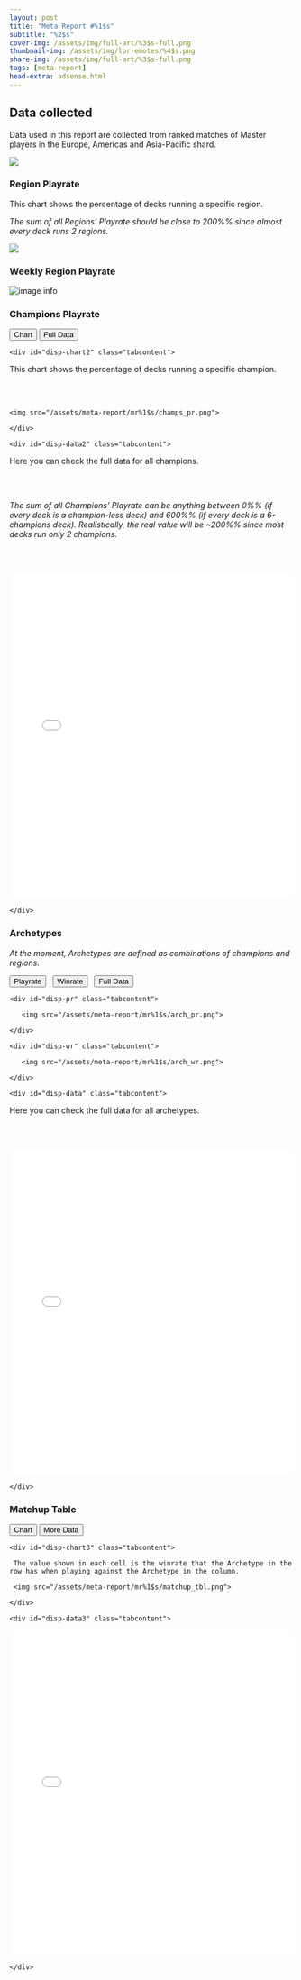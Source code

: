 ```yaml
---
layout: post
title: "Meta Report #%1$s"
subtitle: "%2$s"
cover-img: /assets/img/full-art/%3$s-full.png
thumbnail-img: /assets/img/lor-emotes/%4$s.png
share-img: /assets/img/full-art/%3$s-full.png
tags: [meta-report]
head-extra: adsense.html
---
```


## Data collected

Data used in this report are collected from ranked matches of Master players in the Europe, Americas and Asia-Pacific shard.

<img src="/assets/meta-report/mr%1$s/data.png">

### Region Playrate

This chart shows the percentage of decks running a specific region.

*The sum of all Regions’ Playrate should be close to 200%% since almost every deck runs 2 regions.*

![](/assets/meta-report/mr%1$s/region_pr.png)

### Weekly Region Playrate

![image info](/assets/meta-report/mr%1$s/region_hist.png)

### Champions Playrate

<div id="code-box-2">
    <div class="tab">
        <button class="tablinks" onclick="openTab(event, 'disp-chart2','code-box-2')" id="defaultOpen-2">Chart</button>
        <button class="tablinks" onclick="openTab(event, 'disp-data2','code-box-2')">Full Data</button>
        <div class="spacer"></div>
    </div>

    <div id="disp-chart2" class="tabcontent">

This chart shows the percentage of decks running a specific champion.

<br><br>

    <img src="/assets/meta-report/mr%1$s/champs_pr.png">

    </div>

    <div id="disp-data2" class="tabcontent">

Here you can check the full data for all champions.

<br><br>

<em>The sum of all Champions’ Playrate can be anything between 0%% (if every deck is a champion-less deck) and 600%% (if every deck is a 6-champions deck). Realistically, the real value will be ~200%% since most decks run only 2 champions.</em>

<br><br>

   <iframe src="/assets/meta-report/mr%1$s/champs_pr.html" 
	width="100%%"
        height="575px"   
	style="border:1px solid transparent">
   </iframe>

    </div>

</div>

### Archetypes

*At the moment, Archetypes are defined as combinations of champions and regions.*

<div id="code-box-1">
    <div class="tab">
        <button class="tablinks" onclick="openTab(event, 'disp-pr','code-box-1')" id="defaultOpen-1">Playrate</button> &nbsp;
        <button class="tablinks" onclick="openTab(event, 'disp-wr','code-box-1')" id="defaultOpen-1">Winrate</button> &nbsp;
        <button class="tablinks" onclick="openTab(event, 'disp-data','code-box-1')">Full Data</button>
        <div class="spacer"></div>
    </div>

    <div id="disp-pr" class="tabcontent">

       <img src="/assets/meta-report/mr%1$s/arch_pr.png">

    </div>

    <div id="disp-wr" class="tabcontent">

       <img src="/assets/meta-report/mr%1$s/arch_wr.png">

    </div>

    <div id="disp-data" class="tabcontent">

Here you can check the full data for all archetypes.

<br><br>

   <iframe src="/assets/meta-report/mr%1$s/arch_wr.html" 
	width="100%%"
        height="575px"   
	style="border:1px solid transparent">
   </iframe>

    </div>

</div>

### Matchup Table

<div id="code-box-3">
    <div class="tab">
        <button class="tablinks" onclick="openTab(event, 'disp-chart3','code-box-3')" id="defaultOpen-3">Chart</button>
        <button class="tablinks" onclick="openTab(event, 'disp-data3','code-box-3')">More Data</button>
        <div class="spacer"></div>
    </div>

    <div id="disp-chart3" class="tabcontent">

     The value shown in each cell is the winrate that the Archetype in the row has when playing against the Archetype in the column.
 
     <img src="/assets/meta-report/mr%1$s/matchup_tbl.png">

    </div>

    <div id="disp-data3" class="tabcontent">

   <iframe src="/assets/meta-report/mr%1$s/matchup_tbl.html" 
	width="100%%"
        height="575px"
	style="border:1px solid transparent">
   </iframe>

    </div>

</div>

